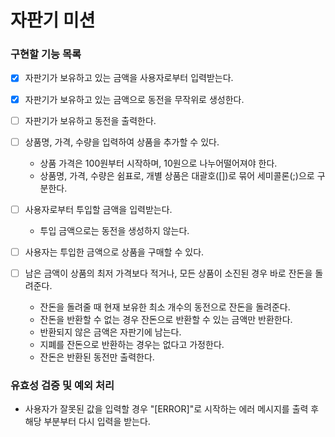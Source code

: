 # 자판기 미션

### 구현할 기능 목록

- [x] 자판기가 보유하고 있는 금액을 사용자로부터 입력받는다.
- [x] 자판기가 보유하고 있는 금액으로 동전을 무작위로 생성한다.
- [ ] 자판기가 보유하고 동전을 출력한다.

- [ ] 상품명, 가격, 수량을 입력하여 상품을 추가할 수 있다.
  - 상품 가격은 100원부터 시작하며, 10원으로 나누어떨어져야 한다.
  - 상품명, 가격, 수량은 쉼표로, 개별 상품은 대괄호([])로 묶어 세미콜론(;)으로 구분한다.
  
- [ ] 사용자로부터 투입할 금액을 입력받는다. 
  - 투입 금액으로는 동전을 생성하지 않는다.

- [ ] 사용자는 투입한 금액으로 상품을 구매할 수 있다.
- [ ] 남은 금액이 상품의 최저 가격보다 적거나, 모든 상품이 소진된 경우 바로 잔돈을 돌려준다.
  - 잔돈을 돌려줄 때 현재 보유한 최소 개수의 동전으로 잔돈을 돌려준다.
  - 잔돈을 반환할 수 없는 경우 잔돈으로 반환할 수 있는 금액만 반환한다.
  - 반환되지 않은 금액은 자판기에 남는다.
  - 지폐를 잔돈으로 반환하는 경우는 없다고 가정한다.
  - 잔돈은 반환된 동전만 출력한다.

### 유효성 검증 및 예외 처리

- 사용자가 잘못된 값을 입력할 경우 "[ERROR]"로 시작하는 에러 메시지를 출력 후 해당 부분부터 다시 입력을 받는다.

